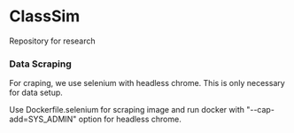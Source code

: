 # ClassSim
Repository for research


### Data Scraping

For craping, we use selenium with headless chrome.
This is only necessary for data setup.

Use Dockerfile.selenium for scraping image and run docker with "--cap-add=SYS_ADMIN" option for headless chrome.